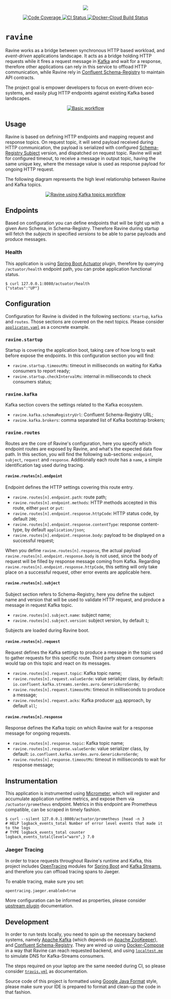 <p align="center">
    <img src="https://raw.githubusercontent.com/otaviof/ravine/master/assets/logo/ravine.png"/>
</p>
<p align="center">
    <a alt="Code Coverage" href="https://codecov.io/gh/otaviof/ravine">
        <img alt="Code Coverage" src="https://codecov.io/gh/otaviof/ravine/branch/master/graph/badge.svg">
    </a>
    <a alt="CI Status" href="https://travis-ci.com/otaviof/ravine">
        <img alt="CI Status" src="https://travis-ci.com/otaviof/ravine.svg?branch=master">
    </a>
    <a alt="Docker-Cloud Build Status" href="https://hub.docker.com/r/otaviof/ravine">
        <img alt="Docker-Cloud Build Status" src="https://img.shields.io/docker/cloud/build/otaviof/ravine.svg">
    </a>
</p>

# `ravine`

Ravine works as a bridge between synchronous HTTP based workload, and *event-driven* applications
landscape. It acts as a bridge holding HTTP requests while it fires a request message in
[Kafka][kafka] and wait for a response, therefore other applications can rely in this service to
offload HTTP communication, while Ravine rely in [Confluent Schema-Registry][schemaregistry] to
maintain API contracts.

The project goal is empower developers to focus on event-driven eco-systems, and easily plug HTTP
endpoints against existing Kafka based landscapes.

<p align="center">
    <a alt="Basic Ravie workflow" href="https://draw.io/?title=ravine-diag.png&url=https%3A%2F%2Fraw.githubusercontent.com%2Fotaviof%2Fravine%2Fspam%2Fassets%2Fdiagrams%2Fravine-diag.png">
        <img alt="Basic workflow" src="https://raw.githubusercontent.com/otaviof/ravine/master/assets/diagrams/ravine-diag.png"/>
    </a>
</p>

## Usage

Ravine is based on defining HTTP endpoints and mapping request and response topics. On request
topic, it will send payload received during HTTP communication, the payload is serialized with
configured [Schema-Registry Subject][schemaregistrysubject] version, and dispatched on request
topic. Ravine will wait for configured timeout, to receive a message in output topic, having the
same unique key, where the message value is used as response payload for ongoing HTTP request.

The following diagram represents the high level relationship between Ravine and Kafka topics.

<p align="center">
    <a alt="Ravine using Kafka topics workflow" href="https://draw.io/?title=ravine-topics-diag.png&url=https%3A%2F%2Fraw.githubusercontent.com%2Fotaviof%2Fravine%2Fspam%2Fassets%2Fdiagrams%2Fravine-topics-diag.png">
        <img alt="Ravine using Kafka topics workflow" src="https://raw.githubusercontent.com/otaviof/ravine/master/assets/diagrams/ravine-topics-diag.png"/>
    </a>
</p>

## Endpoints

Based on configuration you can define endpoints that will be tight up with a given Avro Schema, in 
Schema-Registry. Therefore Ravine during startup will fetch the *subjects* in specified *versions*
to be able to parse payloads and produce messages.

### Health

This application is using [Spring Boot Actuator][bootactuator] plugin, therefore by querying 
`/actuator/health` endpoint path, you can probe application functional status.

```
$ curl 127.0.0.1:8080/actuator/health
{"status":"UP"}
```

## Configuration

Configuration for Ravine is divided in the following sections: `startup`, `kafka` and `routes`.
Those sections are covered on the next topics. Please consider
[`applicaton.yaml`](./src/test/resources/application.yaml) as a concrete example.

### `ravine.startup`

Startup is covering the application boot, taking care of how long to wait before expose the
endpoints. In this configuration section you will find:

- `ravine.startup.timeoutMs`: timeout in milliseconds on waiting for Kafka consumers to report ready;
- `ravine.startup.checkIntervalMs`: internal in milliseconds to check consumers status;

### `ravine.kafka`

Kafka section covers the settings related to the Kafka ecosystem.

- `ravine.kafka.schemaRegistryUrl`: Confluent Schema-Registry URL;
- `ravine.kafka.brokers`: comma separated list of Kafka bootstrap brokers;

### `ravine.routes`

Routes are the core of Ravine's configuration, here you specify which endpoint routes are exposed
by Ravine, and what's the expected data flow path. In this section, you will find the following
sub-sections: `endpoint`, `subject`, `request` and `response`. Additionally each route has a `name`,
a simple identification tag used during tracing.

#### `ravine.routes[n].endpoint`

Endpoint defines the HTTP settings covering this route entry. 

- `ravine.routes[n].endpoint.path`: route path;
- `ravine.routes[n].endpoint.methods`: HTTP methods accepted in this route, either `post` or `put`:
- `ravine.routes[n].endpoint.response.httpCode`: HTTP status code, by default `200`;
- `ravine.routes[n].endpoint.response.contentType`: response content-type, by default `application/json`;
- `ravine.routes[n].endpoint.response.body`: payload to be displayed on a successful request;

When you define `ravine.routes[n].response`, the actual payload `ravine.routes[n].endpoint.response.body`
is not used, since the body of request will be filled by response message coming from Kafka. Regarding
`ravine.routes[n].endpoint.response.httpCode`, this setting will only take place on a successful request,
other error events are applicable here.

#### `ravine.routes[n].subject`

Subject section refers to Schema-Registry, here you define the subject name and version that will be used
to validate HTTP request, and produce a message in request Kafka topic.

- `ravine.routes[n].subject.name`: subject name;
- `ravine.routes[n].subject.version`: subject version, by default `1`;

Subjects are loaded during Ravine boot.

#### `ravine.routes[n].request`

Request defines the Kafka settings to produce a message in the topic used to gather requests for this 
specific route. Third party stream consumers would tap on this topic and react on its messages.

- `ravine.routes[n].request.topic`: Kafka topic name;
- `ravine.routes[n].request.valueSerde`: value serializer class, by default:
`io.confluent.kafka.streams.serdes.avro.GenericAvroSerde`;
- `ravine.routes[n].request.timeoutMs`: timeout in milliseconds to produce a message;
- `ravine.routes[n].request.acks`: Kafka producer [`ack`][kafkaproducerdoc] approach, by default `all`;

#### `ravine.routes[n].response`

Response defines the Kafka topic on which Ravine wait for a response message for ongoing requests.

- `ravine.routes[n].response.topic`: Kafka topic name;
- `ravine.routes[n].response.valueSerde`: value serializer class, by default:
`io.confluent.kafka.serdes.avro.GenericAvroSerde`;
- `ravine.routes[n].response.timeoutMs`: timeout in milliseconds to wait for response message;

## Instrumentation

This application is instrumented using [Micrometer][micrometer], which will register and accumulate 
application runtime metrics, and expose them via `/actuator/prometheus` endpoint. Metrics in this 
endpoint are Prometheus compatible, can be scraped in timely fashion.

```
$ curl --silent 127.0.0.1:8080/actuator/prometheus |head -n 3
# HELP logback_events_total Number of error level events that made it to the logs
# TYPE logback_events_total counter
logback_events_total{level="warn",} 7.0
```

### Jaeger Tracing

In order to trace requests throughout Ravine's runtime and Kafka, this project includes [OpenTracing][ot] 
modules for [Spring Boot][otspringboot] and [Kafka Streams][otkafka], and therefore you can offload 
tracing spans to Jaeger.

To enable tracing, make sure you set:

``` properties
opentracing.jaeger.enabled=true
```

More configuration can be informed as properties, please consider [upstream plugin][otspringjaeger]
documentation.

## Development

In order to run tests locally, you need to spin up the necessary backend systems, namely
[Apache Kafka][kafka] (which depends on [Apache ZooKeeper][zookeeper]), and
[Confluent Schema-Registry][schemaregistry]. They are wired up using
[Docker-Compose](./docker-compose.yaml) in a way that Ravine can reach requested backend, and using
[`localtest.me`][localtestme] to simulate DNS for Kafka-Streams consumers.

The steps required on your laptop are the same needed during CI, so please consider
[`travis.yml`](./.travis.yml) as documentation.

Source code of this project is formatted using [Google Java Format][googlejavaformat] style, please
make sure your IDE is prepared to format and clean-up the code in that fashion.



[bootactuator]: https://docs.spring.io/spring-boot/docs/current/reference/htmlsingle/#production-ready
[googlejavaformat]: https://github.com/google/google-java-format
[kafka]: https://kafka.apache.org
[kafkaproducerdoc]: https://docs.confluent.io/current/installation/configuration/producer-configs.html
[localtestme]: http://readme.localtest.me
[micrometer]: http://micrometer.io
[ot]: https://opentracing.io
[otkafka]: https://github.com/opentracing-contrib/java-kafka-client
[otspringboot]: https://github.com/opentracing-contrib/java-spring-cloud
[otspringjaeger]: https://github.com/opentracing-contrib/java-spring-jaeger#configuration-options
[schemaregistry]: https://www.confluent.io/confluent-schema-registry
[schemaregistrysubject]: https://docs.confluent.io/current/schema-registry/index.html#schemas-subjects-and-topics
[zookeeper]: https://zookeeper.apache.org
